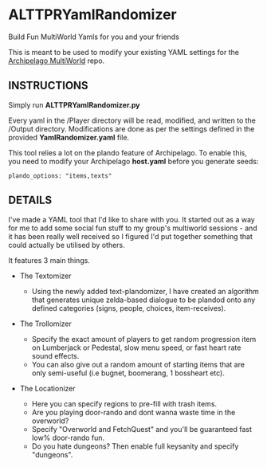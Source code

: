 # ALTTPRYamlRandomizer
Build Fun MultiWorld Yamls for you and your friends

This is meant to be used to modify your existing YAML settings for the [Archipelago MultiWorld](https://github.com/Berserker66/MultiWorld-Utilities/releases) repo.

## INSTRUCTIONS

Simply run **ALTTPRYamlRandomizer.py**

Every yaml in the /Player directory will be read, modified, and written to the /Output directory.
Modifications are done as per the settings defined in the provided **YamlRandomizer.yaml** file.

This tool relies a lot on the plando feature of Archipelago.
To enable this, you need to modify your Archipelago **host.yaml** before you generate seeds:

    plando_options: "items,texts"

## DETAILS

I've made a YAML tool that I'd like to share with you. It started out as a way for me to add some social fun stuff to my group's multiworld sessions - and it has been really well received so I figured I'd put together something that could actually be utilised by others.

It features 3 main things.

* The Textomizer
    * Using the newly added text-plandomizer, I have created an algorithm that generates unique zelda-based dialogue to be plandod onto any defined categories (signs, people, choices, item-receives).

* The Trollomizer
    * Specify the exact amount of players to get random progression item on Lumberjack or Pedestal, slow menu speed, or fast heart rate sound effects.
    * You can also give out a random amount of starting items that are only semi-useful (i.e bugnet, boomerang, 1 bossheart etc).

* The Locationizer
    * Here you can specify regions to pre-fill with trash items.
    * Are you playing door-rando and dont wanna waste time in the overworld?
    * Specify "Overworld and FetchQuest" and you'll be guaranteed fast low% door-rando fun.
    * Do you hate dungeons? Then enable full keysanity and specify "dungeons".